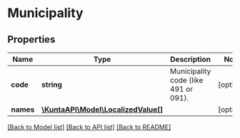 # Municipality

## Properties
Name | Type | Description | Notes
------------ | ------------- | ------------- | -------------
**code** | **string** | Municipality code (like 491 or 091). | [optional] 
**names** | [**\KuntaAPI\Model\LocalizedValue[]**](LocalizedValue.md) |  | [optional] 

[[Back to Model list]](../README.md#documentation-for-models) [[Back to API list]](../README.md#documentation-for-api-endpoints) [[Back to README]](../README.md)


